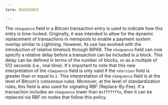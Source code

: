 ```yaml
---
term: NSEQUENCE

---
```

The `nSequence` field in a Bitcoin transaction entry is used to indicate how this entry is time-locked. Originally, it was intended to allow for the dynamic replacement of transactions in mempools to enable a payment system overlay similar to Lightning. However, its use has evolved with the introduction of relative timelock through BIP68. The `nSequence` field can now specify a relative delay before a transaction can be included in a block. This delay can be defined in terms of the number of blocks, or as a multiple of 512 seconds (i.e., real time). It's important to note that this new interpretation of the `nSequence` field is only valid if the `nVersion` field is greater than or equal to `2`. This interpretation of the `nSequence` field is at the level of Bitcoin's consensus rules. Moreover, at the level of standardization rules, this field is also used for signaling RBF (Replace-By-Fee). If a transaction includes an `nSequence` lower than `0xfffffffe`, then it can be replaced via RBF on nodes that follow this policy.
